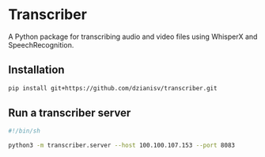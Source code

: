 # Transcriber

A Python package for transcribing audio and video files using WhisperX and SpeechRecognition.

## Installation

```sh
pip install git+https://github.com/dzianisv/transcriber.git

```

## Run a transcriber server

```sh
#!/bin/sh

python3 -m transcriber.server --host 100.100.107.153 --port 8083
```
